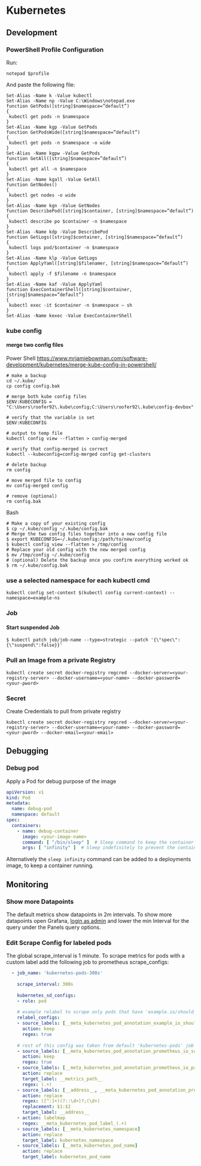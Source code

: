# Kubernetes

## Development

### PowerShell Profile Configuration

Run:
```shell
notepad $profile
```

And paste the following file:

```shell
Set-Alias -Name k -Value kubectl
Set-Alias -Name np -Value C:\Windows\notepad.exe
function GetPods([string]$namespace=”default”)
{
 kubectl get pods -n $namespace
}
Set-Alias -Name kgp -Value GetPods
function GetPodsWide([string]$namespace=”default”)
{
 kubectl get pods -n $namespace -o wide
}
Set-Alias -Name kgpw -Value GetPods
function GetAll([string]$namespace=”default”)
{
 kubectl get all -n $namespace
}
Set-Alias -Name kgall -Value GetAll
function GetNodes()
{
 kubectl get nodes -o wide
}
Set-Alias -Name kgn -Value GetNodes
function DescribePod([string]$container, [string]$namespace=”default”)
{
 kubectl describe po $container -n $namespace
}
Set-Alias -Name kdp -Value DescribePod
function GetLogs([string]$container, [string]$namespace=”default”)
{
 kubectl logs pod/$container -n $namespace
}
Set-Alias -Name klp -Value GetLogs
function ApplyYaml([string]$filenamer, [string]$namespace=”default”)
{
 kubectl apply -f $filename -n $namespace
}
Set-Alias -Name kaf -Value ApplyYaml
function ExecContainerShell([string]$container, [string]$namespace=”default”)
{
 kubectl exec -it $container -n $namespace — sh
}
Set-Alias -Name kexec -Value ExecContainerShell
```

### kube config

#### merge two config files

Power Shell
https://www.mrjamiebowman.com/software-development/kubernetes/merge-kube-config-in-powershell/

```shell
# make a backup
cd ~/.kube/
cp config config.bak
 
# merge both kube config files
$ENV:KUBECONFIG = "C:\Users\roofer92\.kube\config;C:\Users\roofer92\.kube\config-devbox"
 
# verify that the variable is set
$ENV:KUBECONFIG
 
# output to temp file
kubectl config view --flatten > config-merged
 
# verify that config-merged is correct
kubectl --kubeconfig=config-merged config get-clusters
 
# delete backup
rm config
 
# move merged file to config
mv config-merged config
 
# remove (optional)
rm config.bak
```

Bash
```shell
# Make a copy of your existing config 
$ cp ~/.kube/config ~/.kube/config.bak 
# Merge the two config files together into a new config file 
$ export KUBECONFIG=~/.kube/config:/path/to/new/config 
$ kubectl config view --flatten > /tmp/config 
# Replace your old config with the new merged config 
$ mv /tmp/config ~/.kube/config 
# (optional) Delete the backup once you confirm everything worked ok 
$ rm ~/.kube/config.bak
```

### use a selected namespace for each kubectl cmd

```
kubectl config set-context $(kubectl config current-context) --namespace=example-ns
```

### Job

#### Start suspended Job

```
$ kubectl patch job/job-name --type=strategic --patch '{\"spec\":{\"suspend\":false}}'
```

### Pull an Image from a private Registry
````
kubectl create secret docker-registry regcred --docker-server=<your-registry-server> --docker-username=<your-name> --docker-password=<your-pword>
````

### Secret

Create Credentials to pull from private registry
````
kubectl create secret docker-registry regcred --docker-server=<your-registry-server> --docker-username=<your-name> --docker-password=<your-pword> --docker-email=<your-email>
````

## Debugging

### Debug pod

Apply a Pod for debug purpose of the image

````yaml
apiVersion: v1
kind: Pod
metadata:
  name: debug-pod
  namespace: default
spec:
  containers:
    - name: debug-container
      image: <your-image-name>
      command: [ "/bin/sleep" ]  # Sleep command to keep the container running
      args: [ "infinity" ]  # Sleep indefinitely to prevent the container from exiting
````

Alternatively the ```sleep infinity``` command can be added to a deployments image, to keep a container running.



## Monitoring

### Show more Datapoints
The default metrics show datapoints in 2m intervals. To show more datapoints open Grafana, [login as admin](https://ranchermanager.docs.rancher.com/how-to-guides/advanced-user-guides/monitoring-alerting-guides/customize-grafana-dashboard) 
and lower the min Interval for the query under the Panels query options.

### Edit Scrape Config for labeled pods
The global scrape_interval is 1 minute. To scrape metrics for pods with a custom label add the following job to prometheus scrape_configs:

```yaml
  - job_name: 'kubernetes-pods-300s'
 
    scrape_interval: 300s
 
    kubernetes_sd_configs:
    - role: pod
 
    # example relabel to scrape only pods that have 'example.io/should_be_scraped_every_300s: "true"' annotation
    relabel_configs:
    - source_labels: [__meta_kubernetes_pod_annotation_example_io_should_be_scraped_every_300s]
      action: keep
      regex: true
 
    # rest of this config was taken from default 'kubernetes-pods' job already present in default Prometheus config
    - source_labels: [__meta_kubernetes_pod_annotation_prometheus_io_scrape]
      action: keep
      regex: true
    - source_labels: [__meta_kubernetes_pod_annotation_prometheus_io_path]
      action: replace
      target_label: __metrics_path__
      regex: (.+)
    - source_labels: [__address__, __meta_kubernetes_pod_annotation_prometheus_io_port]
      action: replace
      regex: ([^:]+)(?::\d+)?;(\d+)
      replacement: $1:$2
      target_label: __address__
    - action: labelmap
      regex: __meta_kubernetes_pod_label_(.+)
    - source_labels: [__meta_kubernetes_namespace]
      action: replace
      target_label: kubernetes_namespace
    - source_labels: [__meta_kubernetes_pod_name]
      action: replace
      target_label: kubernetes_pod_name
```

